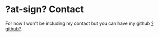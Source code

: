 # ?at-sign? Contact

For now I won't be including my contact but you can have my github [?github?](https://github.com/vano04).